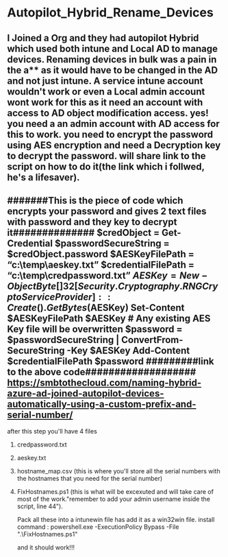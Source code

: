 # Autopilot_Hybrid_Rename_Devices
I Joined a Org and they had autopilot Hybrid which used both intune and Local AD to manage devices.
Renaming devices in bulk was a pain in the a** as it would have to be changed in the AD and not just intune.
A service intune account wouldn't work or even a Local admin account wont work for this as it need an account with access to AD object modification access.
yes! you need a an admin account with AD access for this to work.
you need to encrypt the password using AES encryption and need a Decryption key to decrypt the password. will share link to the script on how to do it(the link which i follwed, he's a lifesaver). 
---------------------------------------------------------------------
#######This is the piece of code which encrypts your password and gives 2 text files with password and they key to decrypt it##############
$credObject = Get-Credential
$passwordSecureString = $credObject.password
$AESKeyFilePath = “c:\temp\aeskey.txt”
$credentialFilePath = “c:\temp\credpassword.txt”
$AESKey = New-Object Byte[] 32
[Security.Cryptography.RNGCryptoServiceProvider]::Create().GetBytes($AESKey)
Set-Content $AESKeyFilePath $AESKey # Any existing AES Key file will be overwritten
$password = $passwordSecureString | ConvertFrom-SecureString -Key $AESKey
Add-Content $credentialFilePath $password
#########link to the above code###################
https://smbtothecloud.com/naming-hybrid-azure-ad-joined-autopilot-devices-automatically-using-a-custom-prefix-and-serial-number/
--------------------------------------------------------------------
after this step you'll have 4 files
1. credpassword.txt
2. aeskey.txt
3. hostname_map.csv (this is where you'll store all the serial numbers with the hostnames that you need for the serial number)
4. FixHostnames.ps1 (this is what will be excexuted and will take care of most of the work."remember to add your admin username inside the script, line 44").

   Pack all these into a intunewin file has add it as a win32win file.
   install command : powershell.exe -ExecutionPolicy Bypass -File ".\FixHostnames.ps1"

   and it should work!!!
